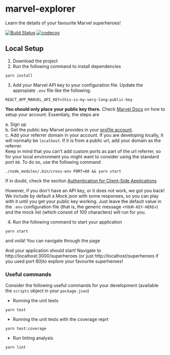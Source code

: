 # marvel-explorer
Learn the details of your favourite Marvel superheroes!

[![Build Status](https://travis-ci.com/gndelia/marvel-explorer.svg?branch=master)](https://travis-ci.com/gndelia/marvel-explorer) [![codecov](https://codecov.io/gh/gndelia/marvel-explorer/branch/master/graph/badge.svg)](https://codecov.io/gh/gndelia/marvel-explorer)

## Local Setup

1. Download the project
2. Run the following command to install dependencies
```
yarn install
```
3. Add your Marvel API key to your configuration file. Update the appropiate `.env` file like the following.  


```
REACT_APP_MARVEL_API_KEY=this-is-my-very-long-public-key
``` 

**You should only place your public key there.**
Check [Marvel Docs](https://developer.marvel.com/documentation/authorization) on how to setup your account. Essentialy, the steps are

a. Sign up  
b. Get the public key Marvel provides in your [profile account](https://developer.marvel.com/account).  
c. Add your referrer domain in your account. If you are developing locally, it will normally be `localhost`. If it is from a public url, add your domain as the referrer.   
Keep in mind that you can't add custom ports as part of the url referrer, so for your local environment you might want to consider using the standard port `80`. To do so, use the following command

```
./node_modules/.bin/cross-env PORT=80 && yarn start
```

If in doubt, check the section [Authentication for Client-Side Applications](https://developer.marvel.com/documentation/authorization)

However, if you don't have an API key, or it does not work, we got you back! We include by default a Mock json with some responses, so you can play with it until you get your public key working. Just leave the default value in the `.env` configuration file (that is, the generic message `<YOUR-KEY-HERE>`) and the mock list (which consist of 100 characters) will run for you.


4. Run the following command to start your application

```
yarn start
```

and voilá! You can navigate through the page


And your application should start! Navigate to http://localhost:3000/superheroes (or just http://localhost/superheroes if you used port 80)to explore your favourite superheroes!

### Useful commands

Consider the following useful commands for your development (available the `scripts` object in your `package.json`)

- Running the unit tests

```
yarn test
```

- Running the unit tests with the coverage reprt

```
yarn test:coverage
```

- Run linting analysis

```
yarn lint
```